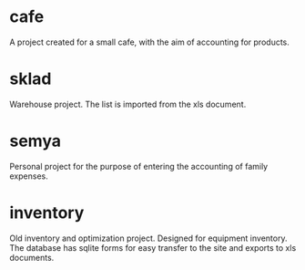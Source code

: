 # cafe
A project created for a small cafe, with the aim of accounting for products.
# sklad
Warehouse project. The list is imported from the xls document.
# semya
Personal project for the purpose of entering the accounting of family expenses.
# inventory
Old inventory and optimization project. Designed for equipment inventory. The database has sqlite forms for easy transfer to the site and exports to xls documents.
